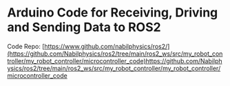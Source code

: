 # Arduino Code for Receiving, Driving and Sending Data to ROS2
Code Repo: [https://www.github.com/nabilphysics/ros2/](https://github.com/Nabilphysics/ros2/tree/main/ros2_ws/src/my_robot_controller/my_robot_controller/microcontroller_code)https://github.com/Nabilphysics/ros2/tree/main/ros2_ws/src/my_robot_controller/my_robot_controller/microcontroller_code
